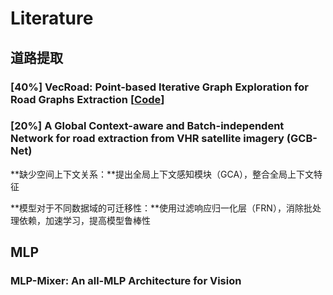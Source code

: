 # Literature

## 道路提取

### [40%] VecRoad: Point-based Iterative Graph Exploration for Road Graphs Extraction [[Code](https://github.com/tansor/VecRoad)]



### [20%] A Global Context-aware and Batch-independent Network for road extraction from VHR satellite imagery (GCB-Net)

**缺少空间上下文关系：**提出全局上下文感知模块（GCA），整合全局上下文特征

**模型对于不同数据域的可迁移性：**使用过滤响应归一化层（FRN），消除批处理依赖，加速学习，提高模型鲁棒性



## MLP

### MLP-Mixer: An all-MLP Architecture for Vision

